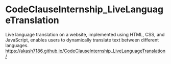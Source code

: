 # CodeClauseInternship_LiveLanguageTranslation
Live language translation on a website, implemented using HTML, CSS, and JavaScript, enables users to dynamically translate text between different languages.
https://akash7186.github.io/CodeClauseInternship_LiveLanguageTranslation/
